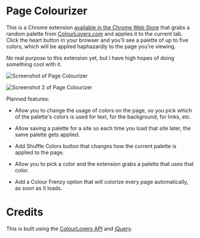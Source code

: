 # Page Colourizer

This is a Chrome extension [available in the Chrome Web Store](https://chrome.google.com/webstore/detail/page-colourizer/jgegaianabmabodmfpacefnieamfjene) that grabs a random palette from [ColourLovers.com](http://www.colourlovers.com/) and applies it to the current tab. Click the heart button in your browser and you'll see a palette of up to five colors, which will be applied haphazardly to the page you're viewing.

No real purpose to this extension yet, but I have high hopes of doing something cool with it.

![Screenshot of Page Colourizer](http://github.com/moneypenny/page_colourizer/raw/master/screenshot.png)

![Screenshot 2 of Page Colourizer](http://github.com/moneypenny/page_colourizer/raw/master/screenshot2.png)

Planned features:

- Allow you to change the usage of colors on the page, so you pick which of the palette's colors is used for text, for the background, for links, etc.

- Allow saving a palette for a site so each time you load that site later, the same palette gets applied.

- Add Shuffle Colors button that changes how the current palette is applied to the page.

- Allow you to pick a color and the extension grabs a palette that uses that color.

- Add a Colour Frenzy option that will colorize every page automatically, as soon as it loads.

# Credits

This is built using the [ColourLovers API](http://www.colourlovers.com/api) and [jQuery](http://jquery.com/).
